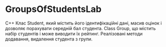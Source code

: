 # GroupsOfStudentsLab
C++
Клас Student, який містить його ідентифікаційні дані, масив оцінок і дозволяє порахувати середній бал студента. Class Group, що містить набір студентів і може виводити їх рейтинг. Реалізовані методи додавання, видалення студента з групи. 

